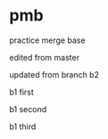 # pmb
practice merge base


edited from master


updated from branch b2


b1 first

b1 second

b1 third
